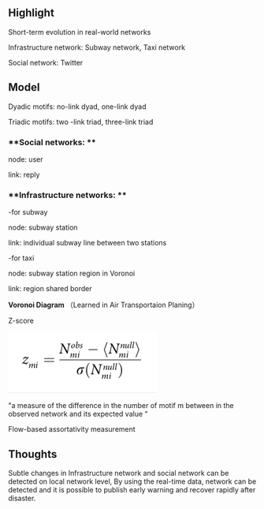**Highlight** 
--------------

Short-term evolution in real-world networks 

Infrastructure network: Subway network, Taxi network

Social network: Twitter

**Model**
---------

Dyadic motifs: no-link dyad, one-link dyad

Triadic motifs: two -link triad, three-link triad

### **Social networks: **

node: user

link: reply 

### **Infrastructure networks: **

-for subway

node: subway station

link: individual subway line between two stations 

-for taxi

node: subway station region in Voronoi

link: region shared border 

**Voronoi Diagram** （Learned in Air Transportaion Planing） 

Z-score

![screenshot.png](resources/B8D1DB65645ABB0CB059FBACC098ED17.png)

"a measure of the difference in the number of motif m between in the observed network and its expected value “

Flow-based assortativity measurement

Thoughts 
---------

Subtle changes in Infrastructure network and social network can be detected on local network level, By using the real-time data, network can be detected and it is possible to publish early warning and recover rapidly after disaster.

